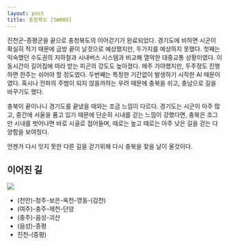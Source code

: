```yaml
---
layout: post
title: 충청북도 [SW009]
---
```


진천군-증평군을 끝으로 충청북도의 이어걷기가 완료되었다. 경기도에 비하면 시군이 확실히 적기 때문에 금방 끝이 날것으로 예상했지만, 두가지를 예상하지 못했다. 첫째는 익숙했던 수도권의 지하철과 시내버스 시스템과 비교해 열악한 대중교통 상황이였다. 이동시간이 길어짐에 따라 받는 피곤의 강도도 높아졌다. 매주 가야했지만, 두주정도 진행하면 한주는 쉬어야 할 정도였다. 두번째는 특정한 기간없이 발생하기 시작한 AI 때문이였다. 혹시나 전파의 주범이 되지 않을까하는 우려 때문에 충북을 쉬고, 충남으로 길을 바꾸기도 했다.

충북이 끝이나니 경기도를 끝냈을 때와는 조금 느낌이 다르다. 경기도는 시군이 아주 많고, 중간에 서울을 품고 있기 때문에 단순히 시내를 걷는 느낌이 강했다면, 충북은 조그만 시내를 벗어나면 바로 시골로 접어들며, 때로는 높고 때로는 아주 낮은 길을 걷는 다양함을 보여줬다.

언젠가 다시 잇지 못한 다른 길을 걷기위해 다시 충북을 찾을 날이 올것이다.

## 이어진 길 <i class="fa fa-link" aria-hidden="true"></i>

<div class="images">
	<img src="{{ site.baseurl }}/images/sw/sw009/SW009.PNG">
</div>

+ (천안)-청주-보은-옥천-영동-(김천)
+ (여주)-충주-제천-단양
+ (충주)-음성-괴산
+ (음성)-증평
+ 진천-(증평)